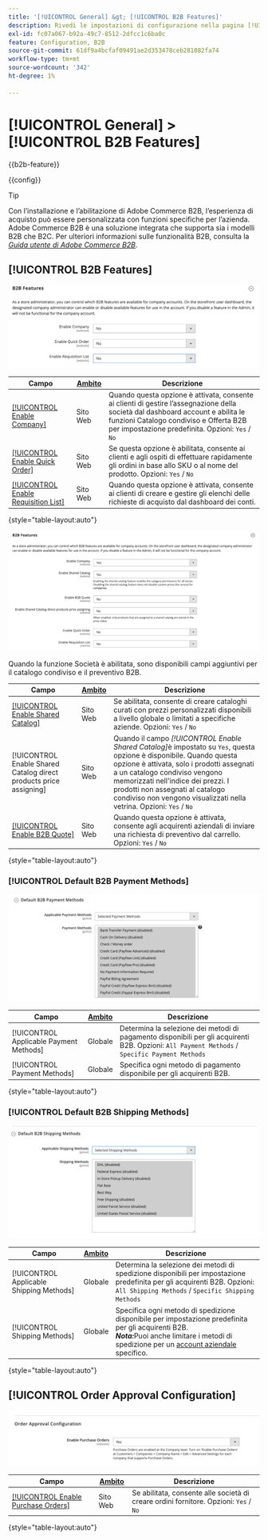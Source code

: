 ```yaml
---
title: '[!UICONTROL General] &gt; [!UICONTROL B2B Features]'
description: Rivedi le impostazioni di configurazione nella pagina [!UICONTROL General] &gt; [!UICONTROL B2B Features] dell'amministratore di Commerce.
exl-id: fc07a067-b92a-49c7-8512-2dfcc1c6ba0c
feature: Configuration, B2B
source-git-commit: 61df9a4bcfaf09491ae2d353478ceb281082fa74
workflow-type: tm+mt
source-wordcount: '342'
ht-degree: 1%

---
```


# [!UICONTROL General] > [!UICONTROL B2B Features]

{{b2b-feature}}

{{config}}

>[!TIP]
>
>Con l’installazione e l’abilitazione di Adobe Commerce B2B, l’esperienza di acquisto può essere personalizzata con funzioni specifiche per l’azienda. Adobe Commerce B2B è una soluzione integrata che supporta sia i modelli B2B che B2C. Per ulteriori informazioni sulle funzionalità B2B, consulta la [_Guida utente di Adobe Commerce B2B_](https://experienceleague.adobe.com/docs/commerce-admin/b2b/introduction.html).

## [!UICONTROL B2B Features]

![Funzionalità B2B](./assets/b2b-features.png)<!-- zoom -->

| Campo | [Ambito](../../getting-started/websites-stores-views.md#scope-settings) | Descrizione |
|------- |----------------------------------------------------------------------- |------------ |
| [[!UICONTROL Enable Company]](../../b2b/account-companies.md) | Sito Web | Quando questa opzione è attivata, consente ai clienti di gestire l’assegnazione della società dal dashboard account e abilita le funzioni Catalogo condiviso e Offerta B2B per impostazione predefinita. Opzioni: `Yes` / `No` |
| [[!UICONTROL Enable Quick Order]](../../b2b/quick-order.md) | Sito Web | Se questa opzione è abilitata, consente ai clienti e agli ospiti di effettuare rapidamente gli ordini in base allo SKU o al nome del prodotto. Opzioni: `Yes` / `No` |
| [[!UICONTROL Enable Requisition List]](../../b2b/configure-requisition-lists.md) | Sito Web | Quando questa opzione è attivata, consente ai clienti di creare e gestire gli elenchi delle richieste di acquisto dal dashboard dei conti. |

{style="table-layout:auto"}

![Funzionalità B2B con aziende e cataloghi condivisi abilitati](./assets/b2b-features-company-enabled.png)<!-- zoom -->

Quando la funzione Società è abilitata, sono disponibili campi aggiuntivi per il catalogo condiviso e il preventivo B2B.

| Campo | [Ambito](../../getting-started/websites-stores-views.md#scope-settings) | Descrizione |
|------- |----------------------------------------------------------------------- |------------ |
| [[!UICONTROL Enable Shared Catalog]](../../b2b/catalog-shared.md) | Sito Web | Se abilitata, consente di creare cataloghi curati con prezzi personalizzati disponibili a livello globale o limitati a specifiche aziende. Opzioni: `Yes` / `No` |
| [!UICONTROL Enable Shared Catalog direct products price assigning] | Sito Web | Quando il campo _[!UICONTROL Enable Shared Catalog]_&#x200B;è impostato su `Yes`, questa opzione è disponibile. Quando questa opzione è attivata, solo i prodotti assegnati a un catalogo condiviso vengono memorizzati nell&#39;indice dei prezzi. I prodotti non assegnati al catalogo condiviso non vengono visualizzati nella vetrina. Opzioni: `Yes` / `No` |
| [[!UICONTROL Enable B2B Quote]](../../b2b/configure-quotes.md) | Sito Web | Quando questa opzione è attivata, consente agli acquirenti aziendali di inviare una richiesta di preventivo dal carrello. Opzioni: `Yes` / `No` |

{style="table-layout:auto"}

### [!UICONTROL Default B2B Payment Methods]

![Configurazione B2B - impostazioni metodo di pagamento predefinito](./assets/b2b-features-default-payment-methods.png)<!-- zoom -->

| Campo | [Ambito](../../getting-started/websites-stores-views.md#scope-settings) | Descrizione |
|------- |----------------------------------------------------------------------- |------------ |
| [!UICONTROL Applicable Payment Methods] | Globale | Determina la selezione dei metodi di pagamento disponibili per gli acquirenti B2B. Opzioni: `All Payment Methods` / `Specific Payment Methods` |
| [!UICONTROL Payment Methods] | Globale | Specifica ogni metodo di pagamento disponibile per gli acquirenti B2B. |

{style="table-layout:auto"}

### [!UICONTROL Default B2B Shipping Methods]

![Configurazione B2B - metodi di spedizione predefiniti](./assets/b2b-features-shipping-methods.png)<!-- zoom -->

| Campo | [Ambito](../../getting-started/websites-stores-views.md#scope-settings) | Descrizione |
|------- |----------------------------------------------------------------------- |------------ |
| [!UICONTROL Applicable Shipping Methods] | Globale | Determina la selezione dei metodi di spedizione disponibili per impostazione predefinita per gli acquirenti B2B. Opzioni: `All Shipping Methods` / `Specific Shipping Methods` |
| [!UICONTROL Shipping Methods] | Globale | Specifica ogni metodo di spedizione disponibile per impostazione predefinita per gli acquirenti B2B. <br/>**_Nota:_**&#x200B;Puoi anche limitare i metodi di spedizione per un [account aziendale](../../b2b/account-companies.md) specifico. |

{style="table-layout:auto"}

## [!UICONTROL Order Approval Configuration]

![Caratteristiche B2B - Configurazione approvazione ordine](./assets/b2b-features-order-approval.png)<!-- zoom -->

| Campo | [Ambito](../../getting-started/websites-stores-views.md#scope-settings) | Descrizione |
|------- |----------------------------------------------------------------------- |------------ |
| [[!UICONTROL Enable Purchase Orders]](../../stores-purchase/purchase-order.md) | Sito Web | Se abilitata, consente alle società di creare ordini fornitore. Opzioni: `Yes` / `No` |

{style="table-layout:auto"}


